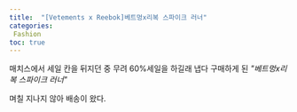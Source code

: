 ```yaml
---
title:  "[Vetements x Reebok]베트멍x리복 스파이크 러너"
categories:
 Fashion
toc: true
---
```



<style>
  .text_center{
    text_align: center;
   }
</style>

<div class="text_center", 9pt>
매치스에서 세일 칸을 뒤지던 중 
무려 60%세일을 하길래 냅다 구매하게 된
<em>"베트멍x리복 스파이크 러너"</em>

며칠 지나지 않아 배송이 왔다.
<img src="">



